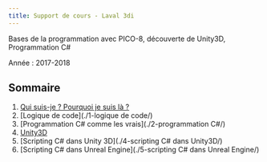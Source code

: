 ```yaml
---
title: Support de cours - Laval 3di
---
```


Bases de la programmation avec PICO-8, découverte de Unity3D, Programmation C#

Année : 2017-2018

## Sommaire

1. [Qui suis-je ? Pourquoi je suis là ?](./0-introduction/)
2. [Logique de code](./1-logique de code/)
3. [Programmation C# comme les vrais](./2-programmation C#/)
4. [Unity3D](./3-Unity3D/)
5. [Scripting C# dans Unity 3D](./4-scripting C# dans Unity3D/)
6. [Scripting C# dans Unreal Engine](./5-scripting C# dans Unreal Engine/)
